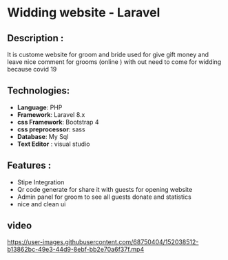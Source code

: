 # Widding website - Laravel 

## Description :
 It is custome website for groom and bride used for give gift money  and leave nice comment for grooms (online ) with out need to come for widding because covid 19 


## Technologies:
-  **Language**: PHP
-  **Framework**: Laravel 8.x
-  **css Framework**: Bootstrap 4
-  **css preprocessor**: sass
-  **Database**: My Sql
-  **Text Editor** : visual studio

## Features :
- Stipe Integration
- Qr code generate for share it with guests for opening website
- Admin panel for groom to see all guests donate and statistics
-  nice and clean ui

## video
https://user-images.githubusercontent.com/68750404/152038512-b13862bc-49e3-44d9-8ebf-bb2e70a6f37f.mp4
